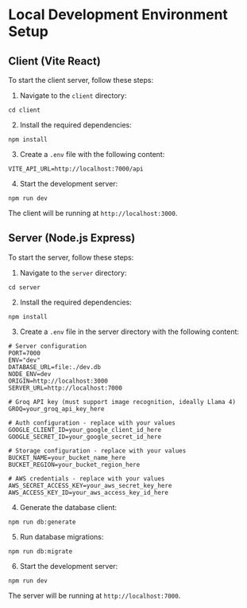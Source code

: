 # Local Development Environment Setup

## Client (Vite React)
To start the client server, follow these steps:

1. Navigate to the `client` directory:
```
cd client
```

2. Install the required dependencies:
```
npm install
```

3. Create a `.env` file with the following content:
```
VITE_API_URL=http://localhost:7000/api
```

4. Start the development server:
```
npm run dev
```

The client will be running at `http://localhost:3000`.

## Server (Node.js Express)
To start the server, follow these steps:

1. Navigate to the `server` directory:
```
cd server
```

2. Install the required dependencies:
```
npm install
```

3. Create a `.env` file in the server directory with the following content:
```
# Server configuration
PORT=7000
ENV="dev"
DATABASE_URL=file:./dev.db
NODE_ENV=dev
ORIGIN=http://localhost:3000
SERVER_URL=http://localhost:7000

# Groq API key (must support image recognition, ideally Llama 4)
GROQ=your_groq_api_key_here

# Auth configuration - replace with your values
GOOGLE_CLIENT_ID=your_google_client_id_here
GOOGLE_SECRET_ID=your_google_secret_id_here

# Storage configuration - replace with your values
BUCKET_NAME=your_bucket_name_here
BUCKET_REGION=your_bucket_region_here

# AWS credentials - replace with your values
AWS_SECRET_ACCESS_KEY=your_aws_secret_key_here
AWS_ACCESS_KEY_ID=your_aws_access_key_id_here
```

4. Generate the database client:
```
npm run db:generate
```

5. Run database migrations:
```
npm run db:migrate
```

6. Start the development server:
```
npm run dev
```

The server will be running at `http://localhost:7000`.

